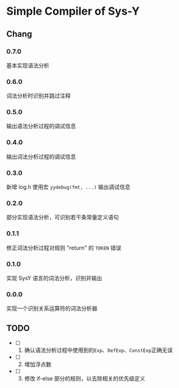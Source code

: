 # Simple Compiler of Sys-Y

## Chang

### 0.7.0

基本实现语法分析

### 0.6.0

词法分析时识别并跳过注释

### 0.5.0

输出语法分析过程的调试信息

### 0.4.0

输出词法分析过程的调试信息

### 0.3.0

新增 log.h 使用宏 `yydebug(fmt, ...)` 输出调试信息

### 0.2.0

部分实现语法分析，可识别若干条常量定义语句

### 0.1.1

修正词法分析过程对规则 "return" 的 `TOKEN` 错误

### 0.1.0

实现 SysY 语言的词法分析，识别并输出

### 0.0.0

实现一个识别关系运算符的词法分析器

## TODO

- [ ] 1. 确认语法分析过程中使用到的`Exp`、`DefExp`、`ConstExp`正确无误
- [ ] 2. 增加浮点数
- [ ] 3. 修改 if-else 部分的规则，以去除相关的优先级定义
